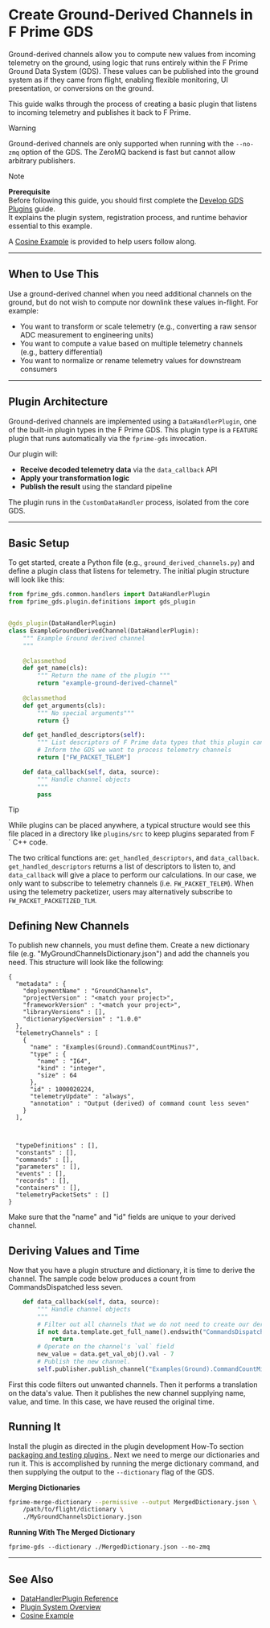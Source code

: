 # Create Ground-Derived Channels in F Prime GDS

Ground-derived channels allow you to compute new values from incoming telemetry on the ground, using logic that runs entirely within the F Prime Ground Data System (GDS). These values can be published into the ground system as if they came from flight, enabling flexible monitoring, UI presentation, or conversions on the ground.

This guide walks through the process of creating a basic plugin that listens to incoming telemetry and publishes it back to F Prime.

> [!WARNING]
> Ground-derived channels are only supported when running with the `--no-zmq` option of the GDS. The ZeroMQ backend is fast but cannot allow arbitrary publishers.

> [!NOTE]
> **Prerequisite**  
> Before following this guide, you should first complete the [Develop GDS Plugins](../how-to/develop-gds-plugins.md) guide.  
> It explains the plugin system, registration process, and runtime behavior essential to this example.

A [Cosine Example](https://github.com/nasa/fprime-examples/tree/devel/GdsExamples/gds-plugins/src/ground_channels) is provided to help users follow along.

---

## When to Use This

Use a ground-derived channel when you need additional channels on the ground, but do not wish to compute nor downlink these values in-flight. For example:

- You want to transform or scale telemetry (e.g., converting a raw sensor ADC measurement to engineering units)
- You want to compute a value based on multiple telemetry channels (e.g., battery differential)
- You want to normalize or rename telemetry values for downstream consumers

---

## Plugin Architecture

Ground-derived channels are implemented using a `DataHandlerPlugin`, one of the built-in plugin types in the F Prime GDS. This plugin type is a `FEATURE` plugin that runs automatically via the `fprime-gds` invocation.

Our plugin will:

- **Receive decoded telemetry data** via the `data_callback` API
- **Apply your transformation logic**
- **Publish the result** using the standard pipeline

The plugin runs in the `CustomDataHandler` process, isolated from the core GDS.

---

## Basic Setup

To get started, create a Python file (e.g., `ground_derived_channels.py`) and define a plugin class that listens for telemetry. The initial plugin structure will look like this:

```python
from fprime_gds.common.handlers import DataHandlerPlugin
from fprime_gds.plugin.definitions import gds_plugin


@gds_plugin(DataHandlerPlugin)
class ExampleGroundDerivedChannel(DataHandlerPlugin):
    """ Example Ground derived channel
    """
  
    @classmethod
    def get_name(cls):
        """ Return the name of the plugin """
        return "example-ground-derived-channel"
    
    @classmethod
    def get_arguments(cls):
        """ No special arguments"""
        return {}

    def get_handled_descriptors(self):
        """ List descriptors of F Prime data types that this plugin can handle """
        # Inform the GDS we want to process telemetry channels
        return ["FW_PACKET_TELEM"]

    def data_callback(self, data, source):
        """ Handle channel objects
        """
        pass
```

> [!TIP]
> While plugins can be placed anywhere, a typical structure would see this file placed in a directory like `plugins/src` to keep plugins separated from F´ C++ code.

The two critical functions are: `get_handled_descriptors`, and `data_callback`. `get_handled_descriptors` returns a list of descriptors to listen to, and `data_callback` will give a place to perform our calculations. In our case, we only want to subscribe to telemetry channels (i.e. `FW_PACKET_TELEM`).  When using the telemetry packetizer, users may alternatively subscribe to `FW_PACKET_PACKETIZED_TLM`.

## Defining New Channels

To publish new channels, you must define them. Create a new dictionary file (e.g. "MyGroundChannelsDictionary.json") and add the channels you need. This structure will look like the following:

```
{
  "metadata" : { 
    "deploymentName" : "GroundChannels",
    "projectVersion" : "<match your project>",
    "frameworkVersion" : "<match your project>",
    "libraryVersions" : [], 
    "dictionarySpecVersion" : "1.0.0"
  },  
  "telemetryChannels" : [ 
    {   
      "name" : "Examples(Ground).CommandCountMinus7",
      "type" : { 
        "name" : "I64",
        "kind" : "integer",
        "size" : 64
      },  
      "id" : 1000020224,
      "telemetryUpdate" : "always",
      "annotation" : "Output (derived) of command count less seven"
    }   
  ],
  


  "typeDefinitions" : [],
  "constants" : [], 
  "commands" : [], 
  "parameters" : [], 
  "events" : [], 
  "records" : [], 
  "containers" : [], 
  "telemetryPacketSets" : []
}
```

Make sure that the "name" and "id" fields are unique to your derived channel.

## Deriving Values and Time

Now that you have a plugin structure and dictionary, it is time to derive the channel. The sample code below produces a count from CommandsDispatched less seven.

```python
    def data_callback(self, data, source):
        """ Handle channel objects
        """
        # Filter out all channels that we do not need to create our derivation
        if not data.template.get_full_name().endswith("CommandsDispatched"):
            return
        # Operate on the channel's `val` field
        new_value = data.get_val_obj().val - 7
        # Publish the new channel.
        self.publisher.publish_channel("Examples(Ground).CommandCountMinus7", new_value, data.time)
```

First this code filters out unwanted channels. Then it performs a translation on the data's value.  Then it publishes the new channel supplying name, value, and time.  In this case, we have reused the original time.

## Running It

Install the plugin as directed in the plugin development How-To section [packaging and testing plugins ](./develop-gds-plugins.md#packaging-and-testing-plugins).  Next we need to merge our dictionaries and run it.  This is accomplished by running the merge dictionary command, and then supplying the output to the `--dictionary` flag of the GDS.

**Merging Dictionaries**
```bash
fprime-merge-dictionary --permissive --output MergedDictionary.json \
    /path/to/flight/dictionary \
    ./MyGroundChannelsDictionary.json
```

**Running With The Merged Dictionary**
```
fprime-gds --dictionary ./MergedDictionary.json --no-zmq
```
---

## See Also

- [DataHandlerPlugin Reference](../reference/gds-plugins/data-handler.md)
- [Plugin System Overview](../how-to/develop-gds-plugins.md)
- [Cosine Example](https://github.com/nasa/fprime-examples/tree/devel/GdsExamples/gds-plugins/src/ground_channels)

